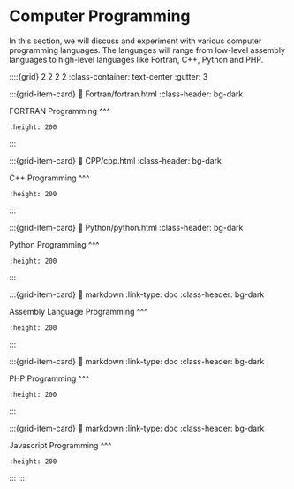 # Computer Programming

In this section, we will discuss and experiment with various computer programming languages. The languages will range from low-level assembly languages to high-level languages like Fortran, C++, Python and PHP. 

::::{grid} 2 2 2 2
:class-container: text-center
:gutter: 3

:::{grid-item-card}
:link: Fortran/fortran.html
:class-header: bg-dark

FORTRAN Programming
^^^
```{image} images/fortran.png
:height: 200
```
:::

:::{grid-item-card}
:link: CPP/cpp.html
:class-header: bg-dark

C++ Programming
^^^
```{image} images/CPP.jpeg
:height: 200
```
:::

:::{grid-item-card}
:link: Python/python.html
:class-header: bg-dark

Python Programming 
^^^
```{image} images/python.png
:height: 200
```
:::

:::{grid-item-card}
:link: markdown
:link-type: doc
:class-header: bg-dark

Assembly Language Programming
^^^
```{image} images/c64_assembly.jpg
:height: 200
```
:::

:::{grid-item-card}
:link: markdown
:link-type: doc
:class-header: bg-dark

PHP Programming
^^^
```{image} images/php-development.jpg
:height: 200
```
:::

:::{grid-item-card}
:link: markdown
:link-type: doc
:class-header: bg-dark

Javascript Programming
^^^
```{image} images/php-development.jpg
:height: 200
```
:::
::::